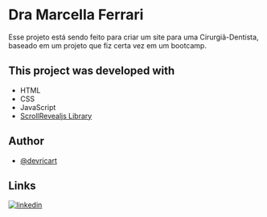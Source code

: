 
# Dra Marcella Ferrari

Esse projeto está sendo feito para criar um site para uma Cirurgiã-Dentista, baseado em um projeto que fiz certa vez em um bootcamp.


## This project was developed with

* HTML
* CSS
* JavaScript
* [ScrollRevealjs Library](https://scrollrevealjs.org)


## Author

- [@devricart](https://github.com/DevRicart)



##  Links
[![linkedin](https://img.shields.io/badge/linkedin-0A66C2?style=for-the-badge&logo=linkedin&logoColor=white)](https://www.linkedin.com/in/ricardo-gon/)


